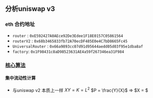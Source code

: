 分析uniswap v3
---

### eth 合约地址
* `router` : `0xE592427A0AEce92De3Edee1F18E0157C05861564`
* `routerV2` : `0x68b3465833fb72A70ecDF485E0e4C7bD8665Fc45`
* `UniversalRouter` : `0x66a9893cc07d91d95644aedd05d03f95e1dba8af`
* `factory`: `0x1F98431c8aD98523631AE4a59f267346ea31F984`

### [核心算法](https://app.uniswap.org/whitepaper-v3.pdf)

#### 集中流动性计算
* 与uniswap v2 本质上一样
    $XY = K = L^2$
    $P = \frac{Y}{X}$
    => $X = $